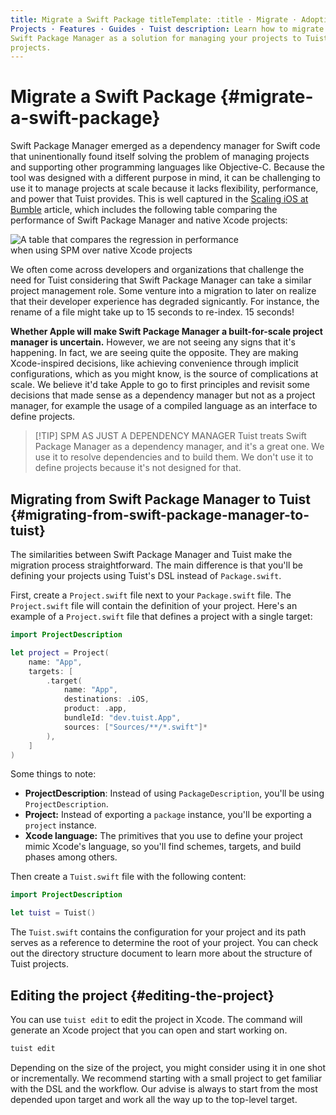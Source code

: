 ```yaml
---
title: Migrate a Swift Package titleTemplate: :title · Migrate · Adoption ·
Projects · Features · Guides · Tuist description: Learn how to migrate from
Swift Package Manager as a solution for managing your projects to Tuist
projects.
---
```


# Migrate a Swift Package {#migrate-a-swift-package}

Swift Package Manager emerged as a dependency manager for Swift code that
uninentionally found itself solving the problem of managing projects and
supporting other programming languages like Objective-C. Because the tool was
designed with a different purpose in mind, it can be challenging to use it to
manage projects at scale because it lacks flexibility, performance, and power
that Tuist provides. This is well captured in the [Scaling iOS at
Bumble](https://medium.com/bumble-tech/scaling-ios-at-bumble-239e0fa009f2)
article, which includes the following table comparing the performance of Swift
Package Manager and native Xcode projects:

<img style="max-width: 400px;" alt="A table that compares the regression in performance when using SPM over native Xcode projects" src="/images/guides/start/migrate/performance-table.webp">

We often come across developers and organizations that challenge the need for
Tuist considering that Swift Package Manager can take a similar project
management role. Some venture into a migration to later on realize that their
developer experience has degraded signicantly. For instance, the rename of a
file might take up to 15 seconds to re-index. 15 seconds!

**Whether Apple will make Swift Package Manager a built-for-scale project
manager is uncertain.** However, we are not seeing any signs that it's
happening. In fact, we are seeing quite the opposite. They are making
Xcode-inspired decisions, like achieving convenience through implicit
configurations, which
<LocalizedLink href="/guides/features/projects/cost-of-convenience">as you might
know,</LocalizedLink> is the source of complications at scale. We believe it'd
take Apple to go to first principles and revisit some decisions that made sense
as a dependency manager but not as a project manager, for example the usage of a
compiled language as an interface to define projects.

> [!TIP] SPM AS JUST A DEPENDENCY MANAGER Tuist treats Swift Package Manager as
> a dependency manager, and it's a great one. We use it to resolve dependencies
> and to build them. We don't use it to define projects because it's not
> designed for that.

## Migrating from Swift Package Manager to Tuist {#migrating-from-swift-package-manager-to-tuist}

The similarities between Swift Package Manager and Tuist make the migration
process straightforward. The main difference is that you'll be defining your
projects using Tuist's DSL instead of `Package.swift`.

First, create a `Project.swift` file next to your `Package.swift` file. The
`Project.swift` file will contain the definition of your project. Here's an
example of a `Project.swift` file that defines a project with a single target:

```swift
import ProjectDescription

let project = Project(
    name: "App",
    targets: [
        .target(
            name: "App",
            destinations: .iOS,
            product: .app,
            bundleId: "dev.tuist.App",
            sources: ["Sources/**/*.swift"]*
        ),
    ]
)
```

Some things to note:

- **ProjectDescription**: Instead of using `PackageDescription`, you'll be using
  `ProjectDescription`.
- **Project:** Instead of exporting a `package` instance, you'll be exporting a
  `project` instance.
- **Xcode language:** The primitives that you use to define your project mimic
  Xcode's language, so you'll find schemes, targets, and build phases among
  others.

Then create a `Tuist.swift` file with the following content:

```swift
import ProjectDescription

let tuist = Tuist()
```

The `Tuist.swift` contains the configuration for your project and its path
serves as a reference to determine the root of your project. You can check out
the
<LocalizedLink href="/guides/features/projects/directory-structure">directory
structure</LocalizedLink> document to learn more about the structure of Tuist
projects.

## Editing the project {#editing-the-project}

You can use <LocalizedLink href="/guides/features/projects/editing">`tuist
edit`</LocalizedLink> to edit the project in Xcode. The command will generate an
Xcode project that you can open and start working on.

```bash
tuist edit
```

Depending on the size of the project, you might consider using it in one shot or
incrementally. We recommend starting with a small project to get familiar with
the DSL and the workflow. Our advise is always to start from the most depended
upon target and work all the way up to the top-level target.
